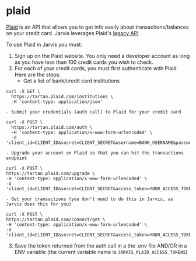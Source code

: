 # plaid

[Plaid](https://plaid.com/) is an API that allows you to get info easily about transactions/balances on your credit card. Jarvis leverages Plaid's [legacy API](https://plaid.com/docs/legacy/api/)

To use Plaid in Jarvis you must:

1. Sign up on the Plaid website. You only need a developer account as long as you have less than 100 credit cards you wish to check.
2. For each of your credit cards, you must first authenticate with Plaid. Here are the steps:
    - Get a list of bank/credit card institutions
```
curl -X GET \
  https://tartan.plaid.com/institutions \
  -H 'content-type: application/json'
```
    
    - Submit your credentials (auth call) to Plaid for your credit card
```
curl -X POST \
  https://tartan.plaid.com/auth \
  -H 'content-type: application/x-www-form-urlencoded' \
  -d 'client_id=CLIENT_ID&secret=CLIENT_SECRET&username=BANK_USERNAME&password=YOUR_PASSWORD&type=YOUR_BANK_CARD'
```
    
    - Upgrade your account on Plaid so that you can hit the transactions endpoint
```
curl -X POST \
https://tartan.plaid.com/upgrade \
-H 'content-type: application/x-www-form-urlencoded' \
-d 'client_id=CLIENT_ID&secret=CLIENT_SECRET&access_token=YOUR_ACCESS_TOKEN&upgrade_to=connect'
```

    - Get your transactions (you don't need to do this in Jarvis, as Jarvis does this for you)
```
curl -X POST \
https://tartan.plaid.com/connect/get \
-H 'content-type: application/x-www-form-urlencoded' \
-d 'client_id=CLIENT_ID&secret=CLIENT_SECRET&access_token=YOUR_ACCESS_TOKEN'```
```
3. Save the token returned from the auth call in a the .env file AND/OR in a ENV variable (the current variable name is `JARVIS_PLAID_ACCESS_TOKENS`)


